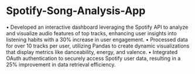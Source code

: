 # Spotify-Song-Analysis-App
• Developed an interactive dashboard leveraging the Spotify API to analyze and visualize audio features of top tracks, enhancing user insights into listening habits with a 30% increase in user engagement.
• Processed data for over 10 tracks per user, utilizing Pandas to create dynamic visualizations that display metrics like danceability, energy, and valence.
• Integrated OAuth authentication to securely access Spotify user data, resulting in a 25% improvement in data retrieval efficiency.
